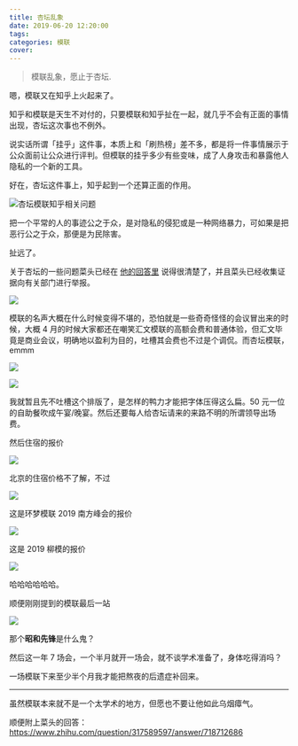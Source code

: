 ```yaml
---
title: 杏坛乱象
date: 2019-06-20 12:20:00
tags:
categories: 模联
cover: 
---
```


> 模联乱象，愿止于杏坛.

嗯，模联又在知乎上火起来了。

知乎和模联是天生不对付的，只要模联和知乎扯在一起，就几乎不会有正面的事情出现，杏坛这次事也不例外。

说实话所谓「挂乎」这件事，本质上和「刷热榜」差不多，都是将一件事情展示于公众面前让公众进行评判。但模联的挂乎多少有些变味，成了人身攻击和暴露他人隐私的一个新的工具。

好在，杏坛这件事上，知乎起到一个还算正面的作用。

![杏坛模联知乎相关问题](https://imgur.lzmun.com/picgo/20190620114239.png)

把一个平常的人的事迹公之于众，是对隐私的侵犯或是一种网络暴力，可如果是把恶行公之于众，那便是为民除害。

扯远了。

关于杏坛的一些问题菜头已经在 [他的回答里](https://www.zhihu.com/question/317589597/answer/718712686) 说得很清楚了，并且菜头已经收集证据向有关部门进行举报。

![](https://imgur.lzmun.com/picgo/20190620114924.png)

模联的名声大概在什么时候变得不堪的，恐怕就是一些奇奇怪怪的会议冒出来的时候，大概 4 月的时候大家都还在嘲笑汇文模联的高额会费和普通体验，但汇文毕竟是商业会议，明确地以盈利为目的，吐槽其会费也不过是个调侃。而杏坛模联，emmm

![](https://imgur.lzmun.com/picgo/20190620115624.jpg)

![](https://imgur.lzmun.com/picgo/20190620115635.jpg)

我就暂且先不吐槽这个排版了，是怎样的鸭力才能把字体压得这么扁。50 元一位的自助餐吹成午宴/晚宴。然后还要每人给杏坛请来的来路不明的所谓领导出场费。

然后住宿的报价

![](https://imgur.lzmun.com/picgo/20190620115839.png)

北京的住宿价格不了解，不过

![](https://imgur.lzmun.com/picgo/20190620120853.png)

这是环梦模联 2019 南方峰会的报价

![](https://imgur.lzmun.com/picgo/20190620121254.png)

这是 2019 柳模的报价

![](https://imgur.lzmun.com/picgo/20190620121556.png)

哈哈哈哈哈哈。

顺便刚刚提到的模联最后一站

![](https://imgur.lzmun.com/picgo/20190620121636.png)

那个**昭和先锋**是什么鬼？

然后这一年 7 场会，一个半月就开一场会，就不谈学术准备了，身体吃得消吗？

一场模联下来至少半个月我才能把熬夜的后遗症补回来。

---

虽然模联本来就不是一个太学术的地方，但愿也不要让他如此乌烟瘴气。

顺便附上菜头的回答：<https://www.zhihu.com/question/317589597/answer/718712686>